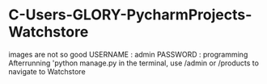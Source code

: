 # C-Users-GLORY-PycharmProjects-Watchstore
images are not so good
USERNAME : admin
PASSWORD : programming
Afterrunning 'python manage.py in the terminal,
use /admin or /products to navigate to Watchstore
